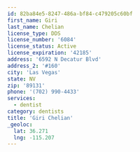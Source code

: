 ```yaml
---
id: 82ba84e5-8247-486a-bf84-c479205c60bf
first_name: Giri
last_name: Chelian
license_type: DDS
license_number: '6084'
license_status: Active
license_expiration: '42185'
address: '6592 N Decatur Blvd'
address_2: '#160'
city: 'Las Vegas'
state: NV
zip: '89131'
phone: '(702) 990-4433'
services:
  - dentist
category: dentists
title: 'Giri Chelian'
_geoloc:
  lat: 36.271
  lng: -115.207
---
```

